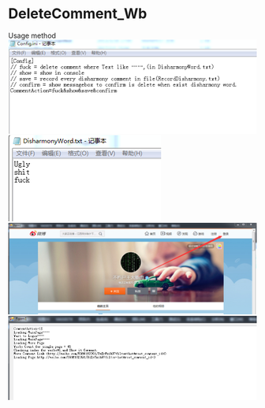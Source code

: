 # DeleteComment_Wb
Usage method<br>
![image](https://github.com/VideoCardGuy/DeleteComment_Wb/raw/master/ScreenShot/FirstStep.png)<br>
![image](https://github.com/VideoCardGuy/DeleteComment_Wb/raw/master/ScreenShot/SecondStep.png)<br>
![image](https://github.com/VideoCardGuy/DeleteComment_Wb/raw/master/ScreenShot/ThirdStep.png)<br>
![image](https://github.com/VideoCardGuy/DeleteComment_Wb/raw/master/ScreenShot/FourthStep.png)<br>
